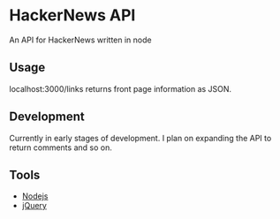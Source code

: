 # HackerNews API
An API for HackerNews written in node

## Usage

localhost:3000/links returns front page information as JSON.

## Development

Currently in early stages of development. I plan on expanding the API to return comments and so on.

## Tools 

 - [Nodejs](http://nodejs.org/)
 - [jQuery](http://jquery.com/)